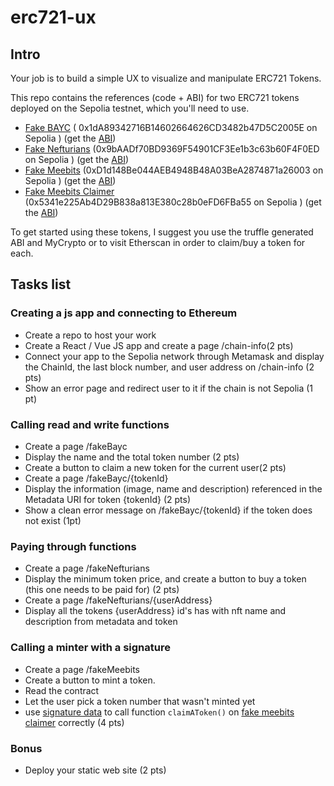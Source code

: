 # erc721-ux

## Intro

Your job is to build a simple UX to visualize and manipulate ERC721 Tokens.

This repo contains the references (code + ABI) for two ERC721 tokens deployed on the Sepolia testnet, which you'll need to use.

- [Fake BAYC](contracts/FakeBAYC.sol) ( 0x1dA89342716B14602664626CD3482b47D5C2005E on Sepolia ) (get the [ABI](build/contracts/FakeBAYC.json))
- [Fake Nefturians](contracts/FakeNefturians.sol) (0x9bAADf70BD9369F54901CF3Ee1b3c63b60F4F0ED on Sepolia ) (get the [ABI](build/contracts/FakeNefturians.json))
- [Fake Meebits](contracts/FakeMeebits.sol) (0xD1d148Be044AEB4948B48A03BeA2874871a26003 on Sepolia ) (get the [ABI](build/contracts/FakeMeebits.json))
- [Fake Meebits Claimer](contracts/FakeMeebitsClaimer.sol) (0x5341e225Ab4D29B838a813E380c28b0eFD6FBa55 on Sepolia ) (get the [ABI](build/contracts/FakeMeebitsClaimer.json))

To get started using these tokens, I suggest you use the truffle generated ABI and MyCrypto or to visit Etherscan in order to claim/buy a token for each.

## Tasks list

### Creating a js app and connecting to Ethereum

- Create a repo to host your work
- Create a React / Vue JS app and create a page /chain-info(2 pts)
- Connect your app to the Sepolia network through Metamask and display the ChainId, the last block number, and user address on /chain-info (2 pts)
- Show an error page and redirect user to it if the chain is not Sepolia (1 pt)

### Calling read and write functions

- Create a page /fakeBayc
- Display the name and the total token number (2 pts)
- Create a button to claim a new token for the current user(2 pts)
- Create a page /fakeBayc/{tokenId}
- Display the information (image, name and description) referenced in the Metadata URI for token {tokenId} (2 pts)
- Show a clean error message on /fakeBayc/{tokenId} if the token does not exist (1pt)

### Paying through functions

- Create a page /fakeNefturians
- Display the minimum token price, and create a button to buy a token (this one needs to be paid for) (2 pts)
- Create a page /fakeNefturians/{userAddress}
- Display all the tokens {userAddress} id's has with nft name and description from metadata and token

### Calling a minter with a signature

- Create a page /fakeMeebits
- Create a button to mint a token.
- Read the contract
- Let the user pick a token number that wasn't minted yet
- use [signature data](claimerV1-tools) to call function `claimAToken()` on [fake meebits claimer](contracts/FakeMeebits.sol) correctly (4 pts)

### Bonus

- Deploy your static web site (2 pts)
